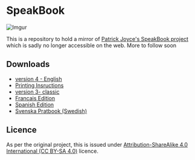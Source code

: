 # SpeakBook

![Imgur](https://i.imgur.com/FyH8YF2.png)

This is a repository to hold a mirror of [Patrick Joyce's SpeakBook project](https://web.archive.org/web/20170325172200/http://www.speakbook.org/) which is sadly no longer accessible on the web. More to follow soon

## Downloads

* [version 4 - English](https://raw.githubusercontent.com/ACECentre/SpeakBook/master/PDFs/Speakbook-4th-ed-Francais-final.pdf)
* [Printing Insructions](https://raw.githubusercontent.com/ACECentre/SpeakBook/master/PDFs/Printing-Instructions1.pdf)
* [version 3- classic](https://raw.githubusercontent.com/ACECentre/SpeakBook/master/PDFs/speakbook3rdedition.pdf)
* [Francais Edition](https://raw.githubusercontent.com/ACECentre/SpeakBook/master/PDFs/Speakbook-4th-ed-Francais-final.pdf)
* [Spanish Edition](https://raw.githubusercontent.com/ACECentre/SpeakBook/master/PDFs/speakbook-4th-ed-spanish.pdf)
* [Svenska Pratbook (Swedish)](https://raw.githubusercontent.com/ACECentre/SpeakBook/master/PDFs/speakbook-4th-ed_DART.pdf)


## Licence

As per the original project, this is issued under [Attribution-ShareAlike 4.0 International (CC BY-SA 4.0)](https://creativecommons.org/licenses/by-sa/4.0/) licence.

